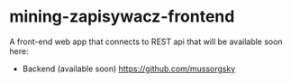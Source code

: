 # mining-zapisywacz-frontend
A front-end web app that connects to REST api that will be available soon here:
 - Backend (available soon) https://github.com/mussorgsky

